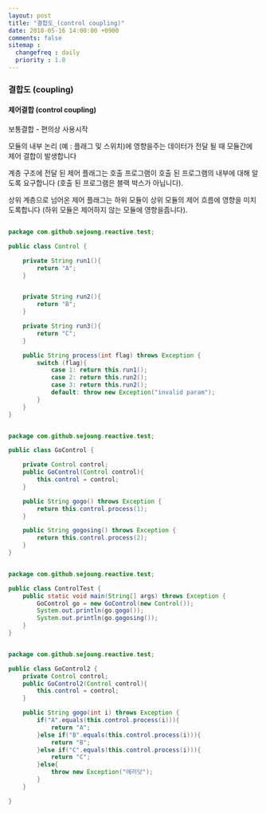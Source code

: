```yaml
---
layout: post
title: "결합도_(control coupling)"
date: 2018-05-16 14:00:00 +0900
comments: false
sitemap :
  changefreq : daily
  priority : 1.0
---
```


### 결합도 (coupling)

#### 제어결합 (control coupling)
 
보통결합 - 편의상 사용시작

모듈의 내부 논리 (예 : 플래그 및 스위치)에 영향을주는 데이터가 전달 될 때 모듈간에 제어 결합이 발생합니다

계층 구조에 전달 된 제어 플래그는 호출 프로그램이 호출 된 프로그램의 내부에 대해 알도록 요구합니다
(호출 된 프로그램은 블랙 박스가 아닙니다). 

상위 계층으로 넘어온 제어 플래그는 하위 모듈이 상위 모듈의 제어 흐름에 영향을 미치도록합니다
(하위 모듈은 제어하지 않는 모듈에 영향을줍니다). 

```java

package com.github.sejoung.reactive.test;

public class Control {

    private String run1(){
        return "A";
    }


    private String run2(){
        return "B";
    }

    private String run3(){
        return "C";
    }

    public String process(int flag) throws Exception {
        switch (flag){
            case 1: return this.run1();
            case 2: return this.run2();
            case 3: return this.run2();
            default: throw new Exception("invalid param");
        }
    }
}

```

```java

package com.github.sejoung.reactive.test;

public class GoControl {

    private Control control;
    public GoControl(Control control){
        this.control = control;
    }

    public String gogo() throws Exception {
        return this.control.process(1);
    }

    public String gogosing() throws Exception {
        return this.control.process(2);
    }
}

```

```java

package com.github.sejoung.reactive.test;

public class ControlTest {
    public static void main(String[] args) throws Exception {
        GoControl go = new GoControl(new Control());
        System.out.println(go.gogo());
        System.out.println(go.gogosing());
    }
}

```

```java

package com.github.sejoung.reactive.test;

public class GoControl2 {
    private Control control;
    public GoControl2(Control control){
        this.control = control;
    }

    public String gogo(int i) throws Exception {
        if("A".equals(this.control.process(i))){
            return "A";
        }else if("B".equals(this.control.process(i))){
            return "B";
        }else if("C".equals(this.control.process(i))){
            return "C";
        }else{
            throw new Exception("에러닷");
        }
    }

}


```